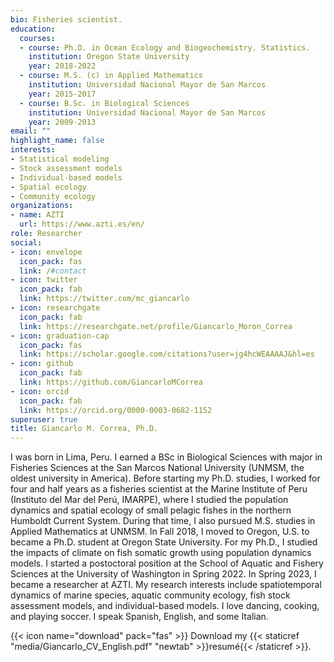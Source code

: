 ```yaml
---
bio: Fisheries scientist. 
education:
  courses:
  - course: Ph.D. in Ocean Ecology and Biogeochemistry. Statistics.
    institution: Oregon State University
    year: 2018-2022
  - course: M.S. (c) in Applied Mathematics
    institution: Universidad Nacional Mayor de San Marcos
    year: 2015-2017
  - course: B.Sc. in Biological Sciences
    institution: Universidad Nacional Mayor de San Marcos
    year: 2009-2013
email: ""
highlight_name: false
interests:
- Statistical modeling
- Stock assessment models
- Individual-based models
- Spatial ecology
- Community ecology
organizations:
- name: AZTI
  url: https://www.azti.es/en/
role: Researcher
social:
- icon: envelope
  icon_pack: fas
  link: /#contact
- icon: twitter
  icon_pack: fab
  link: https://twitter.com/mc_giancarlo
- icon: researchgate
  icon_pack: fab
  link: https://researchgate.net/profile/Giancarlo_Moron_Correa
- icon: graduation-cap
  icon_pack: fas
  link: https://scholar.google.com/citations?user=jg4hcWEAAAAJ&hl=es
- icon: github
  icon_pack: fab
  link: https://github.com/GiancarloMCorrea
- icon: orcid
  icon_pack: fab
  link: https://orcid.org/0000-0003-0682-1152
superuser: true
title: Giancarlo M. Correa, Ph.D.
---
```


I was born in Lima, Peru. I earned a BSc in Biological Sciences with major in Fisheries Sciences at the San Marcos National University (UNMSM, the oldest university in America). Before starting my Ph.D. studies, I worked for four and half years as a fisheries scientist at the Marine Institute of Peru (Instituto del Mar del Perú, IMARPE), where I studied the population dynamics and spatial ecology of small pelagic fishes in the northern Humboldt Current System. During that time, I also pursued M.S. studies in Applied Mathematics at UNMSM. In Fall 2018, I moved to Oregon, U.S. to became a Ph.D. student at Oregon State University. For my Ph.D., I studied the impacts of climate on fish somatic growth using population dynamics models. I started a postoctoral position at the School of Aquatic and Fishery Sciences at the University of Washington in Spring 2022. In Spring 2023, I became a researcher at AZTI. My research interests include spatiotemporal dynamics of marine species, aquatic community ecology, fish stock assessment models, and individual-based models. I love dancing, cooking, and playing soccer. I speak Spanish, English, and some Italian.  

{{< icon name="download" pack="fas" >}} Download my {{< staticref "media/Giancarlo_CV_English.pdf" "newtab" >}}resumé{{< /staticref >}}.
